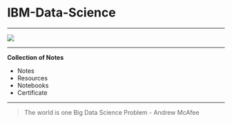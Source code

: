 # IBM-Data-Science
<hr>
<img src = "https://cdn.wallpapersafari.com/52/10/BkLAWY.png">
<hr>  

**Collection of Notes**

* Notes
* Resources
* Notebooks
* Certificate

<hr>

 > The world is one Big Data Science Problem - Andrew McAfee
